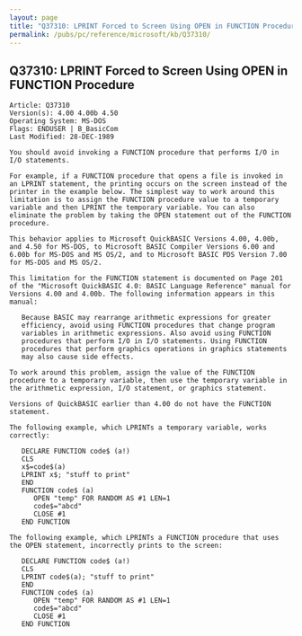 ```yaml
---
layout: page
title: "Q37310: LPRINT Forced to Screen Using OPEN in FUNCTION Procedure"
permalink: /pubs/pc/reference/microsoft/kb/Q37310/
---
```


## Q37310: LPRINT Forced to Screen Using OPEN in FUNCTION Procedure

	Article: Q37310
	Version(s): 4.00 4.00b 4.50
	Operating System: MS-DOS
	Flags: ENDUSER | B_BasicCom
	Last Modified: 28-DEC-1989
	
	You should avoid invoking a FUNCTION procedure that performs I/O in
	I/O statements.
	
	For example, if a FUNCTION procedure that opens a file is invoked in
	an LPRINT statement, the printing occurs on the screen instead of the
	printer in the example below. The simplest way to work around this
	limitation is to assign the FUNCTION procedure value to a temporary
	variable and then LPRINT the temporary variable. You can also
	eliminate the problem by taking the OPEN statement out of the FUNCTION
	procedure.
	
	This behavior applies to Microsoft QuickBASIC Versions 4.00, 4.00b,
	and 4.50 for MS-DOS, to Microsoft BASIC Compiler Versions 6.00 and
	6.00b for MS-DOS and MS OS/2, and to Microsoft BASIC PDS Version 7.00
	for MS-DOS and MS OS/2.
	
	This limitation for the FUNCTION statement is documented on Page 201
	of the "Microsoft QuickBASIC 4.0: BASIC Language Reference" manual for
	Versions 4.00 and 4.00b. The following information appears in this
	manual:
	
	   Because BASIC may rearrange arithmetic expressions for greater
	   efficiency, avoid using FUNCTION procedures that change program
	   variables in arithmetic expressions. Also avoid using FUNCTION
	   procedures that perform I/O in I/O statements. Using FUNCTION
	   procedures that perform graphics operations in graphics statements
	   may also cause side effects.
	
	To work around this problem, assign the value of the FUNCTION
	procedure to a temporary variable, then use the temporary variable in
	the arithmetic expression, I/O statement, or graphics statement.
	
	Versions of QuickBASIC earlier than 4.00 do not have the FUNCTION
	statement.
	
	The following example, which LPRINTs a temporary variable, works
	correctly:
	
	   DECLARE FUNCTION code$ (a!)
	   CLS
	   x$=code$(a)
	   LPRINT x$; "stuff to print"
	   END
	   FUNCTION code$ (a)
	      OPEN "temp" FOR RANDOM AS #1 LEN=1
	      code$="abcd"
	      CLOSE #1
	   END FUNCTION
	
	The following example, which LPRINTs a FUNCTION procedure that uses
	the OPEN statement, incorrectly prints to the screen:
	
	   DECLARE FUNCTION code$ (a!)
	   CLS
	   LPRINT code$(a); "stuff to print"
	   END
	   FUNCTION code$ (a)
	      OPEN "temp" FOR RANDOM AS #1 LEN=1
	      code$="abcd"
	      CLOSE #1
	   END FUNCTION
